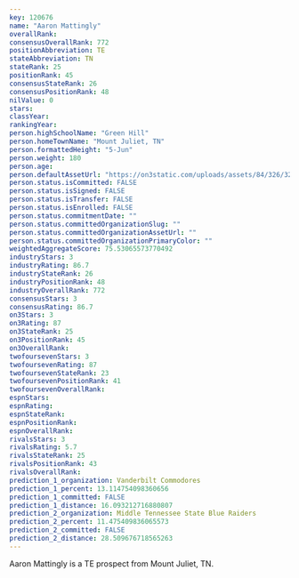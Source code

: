 ```yaml
---
key: 120676
name: "Aaron Mattingly"
overallRank: 
consensusOverallRank: 772
positionAbbreviation: TE
stateAbbreviation: TN
stateRank: 25
positionRank: 45
consensusStateRank: 26
consensusPositionRank: 48
nilValue: 0
stars: 
classYear: 
rankingYear: 
person.highSchoolName: "Green Hill"
person.homeTownName: "Mount Juliet, TN"
person.formattedHeight: "5-Jun"
person.weight: 180
person.age: 
person.defaultAssetUrl: "https://on3static.com/uploads/assets/84/326/326084.jpg"
person.status.isCommitted: FALSE
person.status.isSigned: FALSE
person.status.isTransfer: FALSE
person.status.isEnrolled: FALSE
person.status.commitmentDate: ""
person.status.committedOrganizationSlug: ""
person.status.committedOrganizationAssetUrl: ""
person.status.committedOrganizationPrimaryColor: ""
weightedAggregateScore: 75.53065573770492
industryStars: 3
industryRating: 86.7
industryStateRank: 26
industryPositionRank: 48
industryOverallRank: 772
consensusStars: 3
consensusRating: 86.7
on3Stars: 3
on3Rating: 87
on3StateRank: 25
on3PositionRank: 45
on3OverallRank: 
twofoursevenStars: 3
twofoursevenRating: 87
twofoursevenStateRank: 23
twofoursevenPositionRank: 41
twofoursevenOverallRank: 
espnStars: 
espnRating: 
espnStateRank: 
espnPositionRank: 
espnOverallRank: 
rivalsStars: 3
rivalsRating: 5.7
rivalsStateRank: 25
rivalsPositionRank: 43
rivalsOverallRank: 
prediction_1_organization: Vanderbilt Commodores
prediction_1_percent: 13.114754098360656
prediction_1_committed: FALSE
prediction_1_distance: 16.093212716880807
prediction_2_organization: Middle Tennessee State Blue Raiders
prediction_2_percent: 11.475409836065573
prediction_2_committed: FALSE
prediction_2_distance: 28.509676718565263
---
```

Aaron Mattingly is a TE prospect from Mount Juliet, TN.
